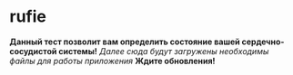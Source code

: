 # rufie
**Данный тест позволит вам определить состояние вашей сердечно-сосудистой системы!**
*Далее сюда будут загружены необходимы файлы для работы приложения*
**Ждите обновления!**
